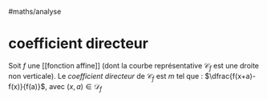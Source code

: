 #maths/analyse 
# coefficient directeur
Soit $f$ une [[fonction affine]] (dont la courbe représentative $\mathscr C_f$ est une droite non verticale).
Le _coefficient directeur_ de $\mathscr C_f$ est $m$ tel que :
$\dfrac{f(x+a)-f(x)}{f(a)}$, avec $(x, a) \in \mathscr D_f$
